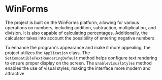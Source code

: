 # WinForms

The project is built on the WinForms platform, allowing for various operations on numbers, including addition, subtraction, multiplication, and division. It is also capable of calculating percentages. Additionally, the calculator takes into account the possibility of entering negative numbers.

To enhance the program's appearance and make it more appealing, the project utilizes the `Application` class. The `SetCompatibleTextRenderingDefault` method helps configure text rendering to ensure proper display on the screen. The `EnableVisualStyles` method enables the use of visual styles, making the interface more modern and attractive.
